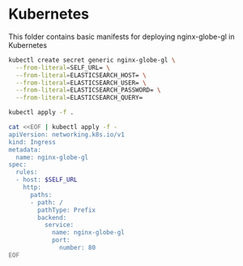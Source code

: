 # Kubernetes
This folder contains basic manifests for deploying nginx-globe-gl in Kubernetes

```bash
kubectl create secret generic nginx-globe-gl \
  --from-literal=SELF_URL= \
  --from-literal=ELASTICSEARCH_HOST= \
  --from-literal=ELASTICSEARCH_USER= \
  --from-literal=ELASTICSEARCH_PASSWORD= \
  --from-literal=ELASTICSEARCH_QUERY= 

kubectl apply -f .

cat <<EOF | kubectl apply -f -
apiVersion: networking.k8s.io/v1
kind: Ingress
metadata:
  name: nginx-globe-gl
spec:
  rules:
  - host: $SELF_URL
    http:
      paths:
      - path: /
        pathType: Prefix
        backend:
          service:
            name: nginx-globe-gl
            port:
              number: 80
EOF
```

